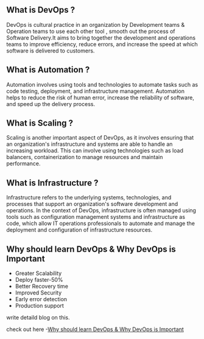 ## What is DevOps ?
DevOps is cultural practice in an organization by Development teams & Operation teams to use each other tool , smooth out the process of Software Delivery.It aims to bring together the development and operations teams to improve efficiency, reduce errors, and increase the speed at which software is delivered to customers.

## What is Automation ?
Automation involves using tools and technologies to automate tasks such as code testing, deployment, and infrastructure management. Automation helps to reduce the risk of human error, increase the reliability of software, and speed up the delivery process.

## What is Scaling ?
Scaling is another important aspect of DevOps, as it involves ensuring that an organization's infrastructure and systems are able to handle an increasing workload. This can involve using technologies such as load balancers, containerization to manage resources and maintain performance.

## What is Infrastructure ?
Infrastructure refers to the underlying systems, technologies, and processes that support an organization's software development and operations. In the context of DevOps, infrastructure is often managed using tools such as configuration management systems and infrastructure as code, which allow IT operations professionals to automate and manage the deployment and configuration of infrastructure resources.


## Why should learn DevOps & Why DevOps is Important
- Greater Scalability
- Deploy faster-50%
- Better Recovery time
- Improved Security
- Early error detection
- Production support



write detaild blog on this.

check out here -[Why should learn DevOps & Why DevOps is Important]( https://rushikesh-mashidkar.hashnode.dev/before-youre-starting-devops-journey-you-need-to-know-these-basics-fundamentals-of-devops )

